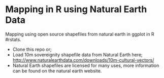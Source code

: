 # Mapping in R using Natural Earth Data

Mapping using open source shapefiles from natural earth in ggplot in R #rstats.

- Clone this repo or; 
- Load 10m sovereignity shapefile data from Natural Earth here; http://www.naturalearthdata.com/downloads/10m-cultural-vectors/ 
- Natural Earth shapefiles are licensed for many uses, more information can be found on the natural earth website. 
